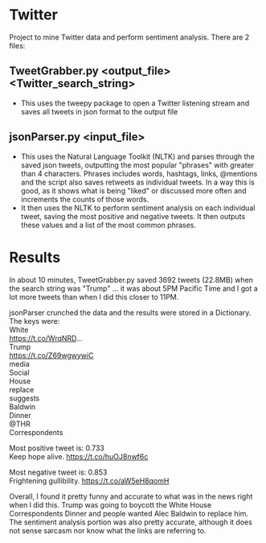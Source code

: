 # Twitter

Project to mine Twitter data and perform sentiment analysis. There are 2 files:
## TweetGrabber.py <output_file> <Twitter_search_string>
* This uses the tweepy package to open a Twitter listening stream and saves all tweets in json format to the output file

## jsonParser.py <input_file>
* This uses the Natural Language Toolkit (NLTK) and parses through the saved json tweets, outputting the most popular "phrases" with greater than 4 characters. Phrases includes words, hashtags, links, @mentions and the script also saves retweets as individual tweets. In a way this is good, as it shows what is being "liked" or discussed more often and increments the counts of those words.
* It then uses the NLTK to perform sentiment analysis on each individual tweet, saving the most positive and negative tweets. It then outputs these values and a list of the most common phrases.

# Results
In about 10 minutes, TweetGrabber.py saved 3692 tweets (22.8MB) when the search string was "Trump" ... it was about 5PM Pacific Time and I got a lot more tweets than when I did this closer to 11PM.  

jsonParser crunched the data and the results were stored in a Dictionary. The keys were:  
White  
https://t.co/WrqNRD...  
Trump  
https://t.co/Z69wgwywiC  
media  
Social  
House  
replace  
suggests  
Baldwin  
Dinner  
@THR  
Correspondents  
  
Most positive tweet is: 0.733  
Keep hope alive. https://t.co/huOJ8nwf6c  
  
Most negative tweet is: 0.853  
Frightening gullibility. https://t.co/aW5eH8qomH  
  
Overall, I found it pretty funny and accurate to what was in the news right when I did this. Trump was going to boycott the White House Correspondents Dinner and people wanted Alec Baldwin to replace him. The sentiment analysis portion was also pretty accurate, although it does not sense sarcasm nor know what the links are referring to.
